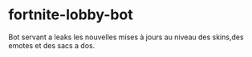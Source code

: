 # fortnite-lobby-bot
Bot servant a leaks les nouvelles mises à jours au niveau des skins,des emotes et des sacs a dos.
